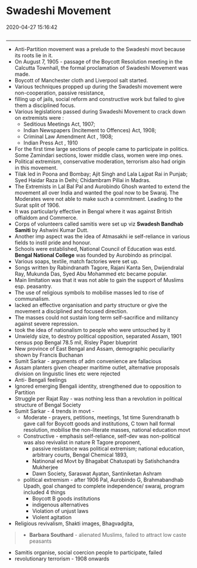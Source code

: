 # Swadeshi Movement
2020-04-27 15:16:42
```toc
```
---

  
-   Anti-Partition movement was a prelude to the Swadeshi movt because its roots lie in it.
-   On August 7, 1905 - passage of the Boycott Resolution meeting in the Calcutta Townhall, the formal proclamation of Swadeshi Movement was made. 
-   Boycott of Manchester cloth and Liverpool salt started.
-   Various techniques propped up during the Swadeshi movement were non-cooperation, passive resistance, 
-   filling up of jails, social reform and constructive work but failed to give them a disciplined focus.
-   Various legislations passed during Swadeshi Movement to crack down on extremists were :
	-   Seditious Meetings Act, 1907; 
	-   Indian Newspapers (Incitement to Offences) Act, 1908; 
	-   Criminal Law Amendment Act , 1908; 
	-   Indian Press Act , 1910
-   For the first time large sections of people came to participate in politics. Some Zamindari sections, lower middle class, women were imp ones.
-   Political extremism, conservative moderation, terrorism also had origin in this movement.
-   Tilak led in Poona and Bombay; Ajit Singh and Lala Lajpat Rai in Punjab; Syed Haidar Raza in Delhi; Chidambram Pillai in Madras.
-   The Extremists in Lal Bal Pal and Aurobindo Ghosh wanted to extend the movement all over India and wanted the goal now to be Swaraj. The Moderates were not able to make such a commitment. Leading to the Surat split of 1906.
-   It was particularly effective in Bengal where it was against British offialdom and Commerce.
-   Corps of volunteers called samitis were set up viz **Swadesh Bandhab Samiti** by Ashwini Kumar Dutt.
-   Another imp aspect was the idea of Atmasakhi ie self-reliance in various fields to instil pride and honour.
-   Schools were established, National Council of Education was estd. **Bengal National College** was founded by Aurobindo as principal.
-   Various soaps, textile, match factories were set up.
-   Songs written by Rabindranath Tagore, Rajani Kanta Sen, Dwijendralal Ray, Mukunda Das, Syed Abu Mohammed etc became popular.
-   Main limitation was that it was not able to gain the support of Muslims esp. peasantry.
-   The use of religious symbols to mobilise masses led to rise of communalism.
-   lacked an effective organisation and party structure or give the movement a disciplined and focused direction.
-   The masses could not sustain long term self-sacrifice and militancy against severe repression.
-   took the idea of nationalism to people who were untouched by it
-   Unwieldy size, to destroy political opposition, separated Assam, 1901 census pop Bengal 78.5 mil, Risley Paper blueprint
-   New province of East Bengal and Assam, demographic peculiarity shown by Francis Buchanan
-   Sumit Sarkar - arguments of adm convenience are fallacious
-   Assam planters given cheaper maritime outlet, alternative proposals division on linguistic lines etc were rejected
-   Anti- Bengali feelings
-   Ignored emerging Bengali identity, strengthened due to opposition to Partition
-   Struggle per Rajat Ray - was nothing less than a revolution in political structure of Bengal Society
-   Sumit Sarkar - 4 trends in movt -
    -   Moderate - prayers, petitions, meetings, 1st time Surendranath b gave call for Boycott goods and institutions, C town hall formal resolution, mobilise the non-literate masses, national education movt
    -   Constructive - emphasis self-reliance, self-dev was non-political was also revivalist in nature R Tagore proponent, 
	    - passive resistance was political extremism; national education, arbitrary courts, Bengal Chemical 1893, 
	    - Natinonal ed Movt by Bhagabat Chatuspati by Satishchandra Mukherjee 
	    - Dawn Society, Saraswat Ayatan, Santiniketan Ashram
    -   political extremism - after 1906 Pal, Aurobindo G, Brahmabandhab Upadh, goal changed to complete independence/ swaraj, program included 4 things
        -   Boycott B goods institutions
        -   indigenous alternatives
        -   Violation of unjust laws
        -   Violent agitation
 - Religious revivalism, Shakti images, Bhagvadgita,
 > -  **Barbara Southard** - alienated Muslims, failed to attract low caste peasants
 - Samitis organise, social coercion people to participate, failed
-   revolutionary terrorism - 1908 onwards
 

 

 

 





